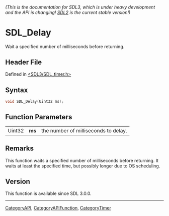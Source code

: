###### (This is the documentation for SDL3, which is under heavy development and the API is changing! [SDL2](https://wiki.libsdl.org/SDL2/) is the current stable version!)
# SDL_Delay

Wait a specified number of milliseconds before returning.

## Header File

Defined in [<SDL3/SDL_timer.h>](https://github.com/libsdl-org/SDL/blob/main/include/SDL3/SDL_timer.h)

## Syntax

```c
void SDL_Delay(Uint32 ms);
```

## Function Parameters

|        |        |                                      |
| ------ | ------ | ------------------------------------ |
| Uint32 | **ms** | the number of milliseconds to delay. |

## Remarks

This function waits a specified number of milliseconds before returning. It
waits at least the specified time, but possibly longer due to OS
scheduling.

## Version

This function is available since SDL 3.0.0.

----
[CategoryAPI](CategoryAPI), [CategoryAPIFunction](CategoryAPIFunction), [CategoryTimer](CategoryTimer)

